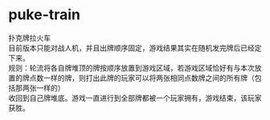 # puke-train
扑克牌拉火车  
目前版本只能对战人机，并且出牌顺序固定，游戏结果其实在随机发完牌后已经定下来。  
规则：轮流将各自牌堆顶的牌按顺序放置到游戏区域，若游戏区域恰好有与本次放置的牌点数一样的牌，则打出此牌的玩家可以将两张相同点数牌之间的所有牌（包括那两张一样的）  
收回到自己牌堆底。游戏一直进行到全部牌都被一个玩家拥有，游戏结束，该玩家获胜。  
